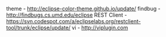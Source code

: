 theme - http://eclipse-color-theme.github.io/update/
findbug - http://findbugs.cs.umd.edu/eclipse
REST Client - https://svn.codespot.com/a/eclipselabs.org/restclient-tool/trunk/eclipse/update/
vi - http://viplugin.com
